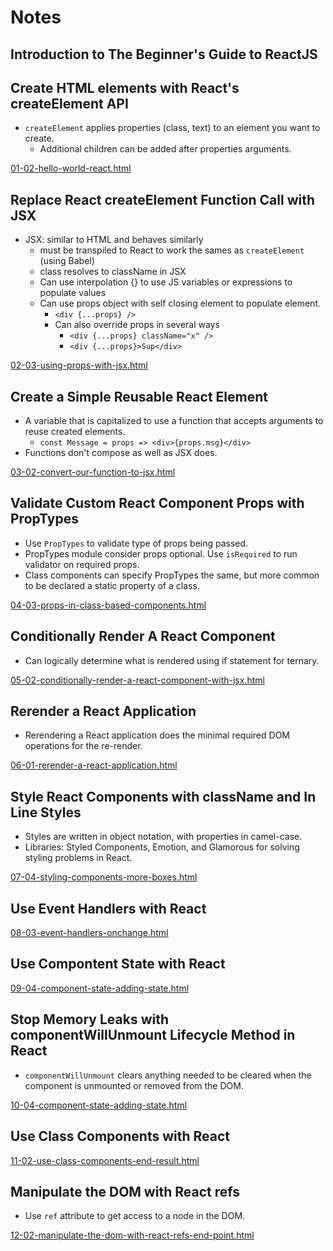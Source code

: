 # Notes
## Introduction to The Beginner's Guide to ReactJS
## Create HTML elements with React's createElement API
- `createElement` applies properties (class, text) to an element you want to create.
  - Additional children can be added after properties arguments.  
  
[01-02-hello-world-react.html](https://github.com/caofontaine/TheBeginnersGuideToReact/blob/master/01-02-hello-world-react.html)
## Replace React createElement Function Call with JSX
- JSX: similar to HTML and behaves similarly
  - must be transpiled to React to work the sames as `createElement` (using Babel)
  - class resolves to className in JSX
  - Can use interpolation {} to use JS variables or expressions to populate values
  - Can use props object with self closing element to populate element.
    - `<div {...props} />`
	- Can also override props in several ways
	  - `<div {...props} className="x" />`
	  - `<div {...props}>Sup</div>`  
  
[02-03-using-props-with-jsx.html](https://github.com/caofontaine/TheBeginnersGuideToReact/blob/master/02-03-using-props-with-jsx.html)
## Create a Simple Reusable React Element
- A variable that is capitalized to use a function that accepts arguments to reuse created elements.
  - `const Message = props => <div>{props.msg}</div>`
- Functions don't compose as well as JSX does.  
  
[03-02-convert-our-function-to-jsx.html](https://github.com/caofontaine/TheBeginnersGuideToReact/blob/master/03-02-convert-our-function-to-jsx.html)
## Validate Custom React Component Props with PropTypes
- Use `PropTypes` to validate type of props being passed.
- PropTypes module consider props optional. Use `isRequired` to run validator on required props.
- Class components can specify PropTypes the same, but more common to be declared a static property of a class.  
  
[04-03-props-in-class-based-components.html](https://github.com/caofontaine/TheBeginnersGuideToReact/blob/master/04-03-props-in-class-based-components.html)
## Conditionally Render A React Component
- Can logically determine what is rendered using if statement for ternary.  
  
[05-02-conditionally-render-a-react-component-with-jsx.html](https://github.com/caofontaine/TheBeginnersGuideToReact/blob/master/05-02-conditionally-render-a-react-component-with-jsx.html)
## Rerender a React Application
- Rerendering a React application does the minimal required DOM operations for the re-render.

[06-01-rerender-a-react-application.html](https://github.com/caofontaine/TheBeginnersGuideToReact/blob/master/06-01-rerender-a-react-application.html)
## Style React Components with className and In Line Styles
- Styles are written in object notation, with properties in camel-case.
- Libraries: Styled Components, Emotion, and Glamorous for solving styling problems in React.

[07-04-styling-components-more-boxes.html](https://github.com/caofontaine/TheBeginnersGuideToReact/blob/master/07-04-styling-components-more-boxes.html)
## Use Event Handlers with React

[08-03-event-handlers-onchange.html](https://github.com/caofontaine/TheBeginnersGuideToReact/blob/master/08-03-event-handlers-onchange.html)
## Use Compontent State with React

[09-04-component-state-adding-state.html](https://github.com/caofontaine/TheBeginnersGuideToReact/blob/master/09-04-component-state-adding-state.html)
## Stop Memory Leaks with componentWillUnmount Lifecycle Method in React
- `componentWillUnmount` clears anything needed to be cleared when the component is unmounted or removed from the DOM.

[10-04-component-state-adding-state.html](https://github.com/caofontaine/TheBeginnersGuideToReact/blob/master/10-04-component-state-adding-state.html)
## Use Class Components with React

[11-02-use-class-components-end-result.html](https://github.com/caofontaine/TheBeginnersGuideToReact/blob/master/11-02-use-class-components-end-result.html)
## Manipulate the DOM with React refs
- Use `ref` attribute to get access to a node in the DOM.

[12-02-manipulate-the-dom-with-react-refs-end-point.html](https://github.com/caofontaine/TheBeginnersGuideToReact/blob/master/12-02-manipulate-the-dom-with-react-refs-end-point.html)